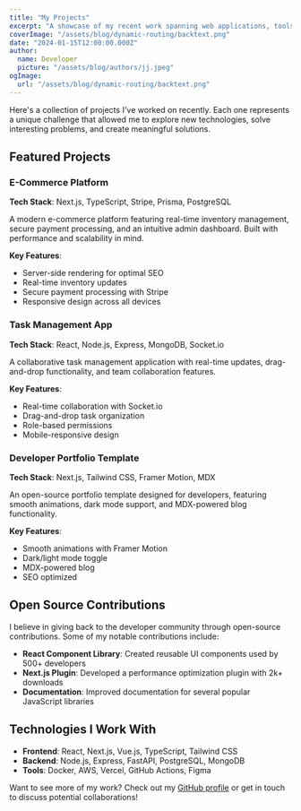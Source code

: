 ```yaml
---
title: "My Projects"
excerpt: "A showcase of my recent work spanning web applications, tools, and open-source contributions. Each project represents a unique challenge and learning opportunity."
coverImage: "/assets/blog/dynamic-routing/backtext.png"
date: "2024-01-15T12:00:00.000Z"
author:
  name: Developer
  picture: "/assets/blog/authors/jj.jpeg"
ogImage:
  url: "/assets/blog/dynamic-routing/backtext.png"
---
```


Here's a collection of projects I've worked on recently. Each one represents a unique challenge that allowed me to explore new technologies, solve interesting problems, and create meaningful solutions.

## Featured Projects

### E-Commerce Platform
**Tech Stack**: Next.js, TypeScript, Stripe, Prisma, PostgreSQL

A modern e-commerce platform featuring real-time inventory management, secure payment processing, and an intuitive admin dashboard. Built with performance and scalability in mind.

**Key Features**:
- Server-side rendering for optimal SEO
- Real-time inventory updates
- Secure payment processing with Stripe
- Responsive design across all devices

### Task Management App
**Tech Stack**: React, Node.js, Express, MongoDB, Socket.io

A collaborative task management application with real-time updates, drag-and-drop functionality, and team collaboration features.

**Key Features**:
- Real-time collaboration with Socket.io
- Drag-and-drop task organization
- Role-based permissions
- Mobile-responsive design

### Developer Portfolio Template
**Tech Stack**: Next.js, Tailwind CSS, Framer Motion, MDX

An open-source portfolio template designed for developers, featuring smooth animations, dark mode support, and MDX-powered blog functionality.

**Key Features**:
- Smooth animations with Framer Motion
- Dark/light mode toggle
- MDX-powered blog
- SEO optimized

## Open Source Contributions

I believe in giving back to the developer community through open-source contributions. Some of my notable contributions include:

- **React Component Library**: Created reusable UI components used by 500+ developers
- **Next.js Plugin**: Developed a performance optimization plugin with 2k+ downloads
- **Documentation**: Improved documentation for several popular JavaScript libraries

## Technologies I Work With

- **Frontend**: React, Next.js, Vue.js, TypeScript, Tailwind CSS
- **Backend**: Node.js, Express, FastAPI, PostgreSQL, MongoDB
- **Tools**: Docker, AWS, Vercel, GitHub Actions, Figma

Want to see more of my work? Check out my [GitHub profile](https://github.com/yourusername) or get in touch to discuss potential collaborations!